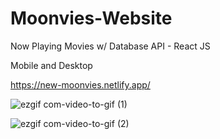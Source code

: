 # Moonvies-Website
Now Playing Movies w/ Database API  - React JS

Mobile and Desktop

https://new-moonvies.netlify.app/

![ezgif com-video-to-gif (1)](https://github.com/HeitorCortopassi/Moonvies-Website/assets/117036117/dbcec7ef-11a5-48e7-84f0-e1348e0c3e33)

![ezgif com-video-to-gif (2)](https://github.com/HeitorCortopassi/Moonvies-Website/assets/117036117/d6f8f332-6946-48f8-98f3-c245abb5fc53)

